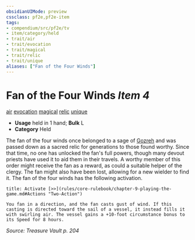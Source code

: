 ```yaml
---
obsidianUIMode: preview
cssclass: pf2e,pf2e-item
tags:
- compendium/src/pf2e/tv
- item/category/held
- trait/air
- trait/evocation
- trait/magical
- trait/relic
- trait/unique
aliases: ["Fan of the Four Winds"]
---
```

# Fan of the Four Winds *Item 4*  
[air](rules/traits/air.md)  [evocation](rules/traits/evocation.md)  [magical](rules/traits/magical.md)  [relic](rules/traits/relic-tv.md)  [unique](rules/traits/unique.md)  

- **Usage** held in 1 hand; **Bulk** L
- **Category** Held

The fan of the four winds once belonged to a sage of [Gozreh](compendium/setting/deities/gozreh.md) and was passed down as a sacred relic for generations to those found worthy. Since that time, no one has unlocked the fan's full powers, though many devout priests have used it to aid them in their travels. A worthy member of this order might receive the fan as a reward, as could a suitable helper of the clergy. The fan might also have been lost, allowing for a new wielder to find it. The fan of the four winds has the following activation.

```ad-embed-ability
title: Activate [>>](rules/core-rulebook/chapter-9-playing-the-game.md#Actions "Two-Action")

You fan in a direction, and the fan casts gust of wind. If this casting is directed toward the sail of a vessel, it instead fills it with swirling air. The vessel gains a +10-foot circumstance bonus to its Speed for 8 hours.
```

*Source: Treasure Vault p. 204*